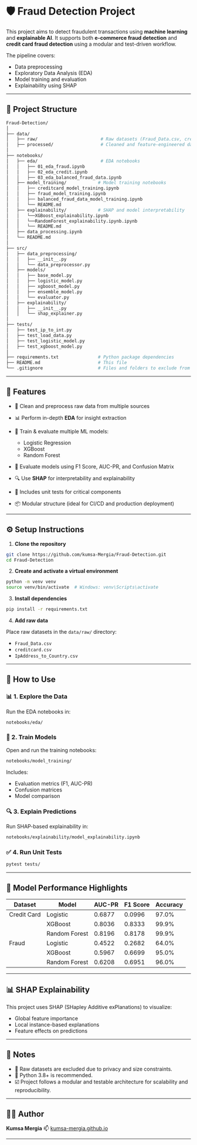 # 🛡️ Fraud Detection Project

This project aims to detect fraudulent transactions using **machine learning** and **explainable AI**. It supports both **e-commerce fraud detection** and **credit card fraud detection** using a modular and test-driven workflow.

The pipeline covers:

* Data preprocessing
* Exploratory Data Analysis (EDA)
* Model training and evaluation
* Explainability using SHAP

---

## 📁 Project Structure

```bash
Fraud-Detection/
│
├── data/
│   ├── raw/                        # Raw datasets (Fraud_Data.csv, creditcard.csv, IpAddress_to_Country.csv)
│   ├── processed/                  # Cleaned and feature-engineered datasets
│
├── notebooks/
│   ├── eda/                        # EDA notebooks
│   │   ├── 01_eda_fraud.ipynb
│   │   ├── 02_eda_credit.ipynb
│   │   ├── 03_eda_balanced_fraud_data.ipynb
│   ├── model_training/            # Model training notebooks
│   │   ├── creditcard_model_training.ipynb
│   │   ├── fraud_model_training.ipynb
│   │   ├── balanced_fraud_data_model_training.ipynb
│   │   └── README.md
│   ├── explainability/            # SHAP and model interpretability
│   │   └──XGBoost_explainability.ipynb
│   │   └──RandomForest_explainability.ipynb.ipynb
│   │   └── README.md
│   ├── data_processing.ipynb
│   └── README.md
│
├── src/
│   ├── data_preprocessing/
│   │   ├── __init__.py
│   │   └── data_preprocessor.py
│   ├── models/
│   │   ├── base_model.py
│   │   ├── logistic_model.py
│   │   ├── xgboost_model.py
│   │   ├── ensemble_model.py
│   │   └── evaluator.py
│   ├── explainability/
│   │   ├── __init__.py
│   │   └── shap_explainer.py
│
├── tests/
│   ├── test_ip_to_int.py
│   ├── test_load_data.py
│   ├── test_logistic_model.py
│   ├── test_xgboost_model.py
│
├── requirements.txt               # Python package dependencies
├── README.md                      # This file
└── .gitignore                     # Files and folders to exclude from Git
```

---

## 🧪 Features

* 🧹 Clean and preprocess raw data from multiple sources
* 📊 Perform in-depth **EDA** for insight extraction
* 🧠 Train & evaluate multiple ML models:

  * Logistic Regression
  * XGBoost
  * Random Forest
* 🎯 Evaluate models using F1 Score, AUC-PR, and Confusion Matrix
* 🔍 Use **SHAP** for interpretability and explainability
* 🧪 Includes unit tests for critical components
* 📦 Modular structure (ideal for CI/CD and production deployment)

---

## ⚙️ Setup Instructions

1. **Clone the repository**

```bash
git clone https://github.com/kumsa-Mergia/Fraud-Detection.git
cd Fraud-Detection
```

2. **Create and activate a virtual environment**

```bash
python -m venv venv
source venv/bin/activate  # Windows: venv\Scripts\activate
```

3. **Install dependencies**

```bash
pip install -r requirements.txt
```

4. **Add raw data**

Place raw datasets in the `data/raw/` directory:

* `Fraud_Data.csv`
* `creditcard.csv`
* `IpAddress_to_Country.csv`

---

## 🚀 How to Use

### 📊 1. Explore the Data

Run the EDA notebooks in:

```bash
notebooks/eda/
```

### 🧠 2. Train Models

Open and run the training notebooks:

```bash
notebooks/model_training/
```

Includes:

* Evaluation metrics (F1, AUC-PR)
* Confusion matrices
* Model comparison

### 🔍 3. Explain Predictions

Run SHAP-based explainability in:

```bash
notebooks/explainability/model_explainability.ipynb
```

### ✅ 4. Run Unit Tests

```bash
pytest tests/
```

---

## 🧠 Model Performance Highlights

| Dataset     | Model         | AUC-PR | F1 Score | Accuracy |
| ----------- | ------------- | ------ | -------- | -------- |
| Credit Card | Logistic      | 0.6877 | 0.0996   | 97.0%    |
|             | XGBoost       | 0.8036 | 0.8333   | 99.9%    |
|             | Random Forest | 0.8196 | 0.8178   | 99.9%    |
| Fraud       | Logistic      | 0.4522 | 0.2682   | 64.0%    |
|             | XGBoost       | 0.5967 | 0.6699   | 95.0%    |
|             | Random Forest | 0.6208 | 0.6951   | 96.0%    |

---

## 📊 SHAP Explainability

This project uses SHAP (SHapley Additive exPlanations) to visualize:

* Global feature importance
* Local instance-based explanations
* Feature effects on predictions

---

## 📌 Notes

* 📂 Raw datasets are excluded due to privacy and size constraints.
* 🐍 Python 3.8+ is recommended.
* ☑️ Project follows a modular and testable architecture for scalability and reproducibility.

---

## 👨‍💻 Author

**Kumsa Mergia**
📫 [kumsa-mergia.github.io](https://github.com/kumsa-Mergia)

---